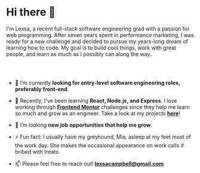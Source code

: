 # Hi there 👋 

I'm Lexsa, a recent full-stack software engineering grad with a passion for web programming. After seven years spent in performance marketing, I was ready for a new challenge and decided to pursue my years-long dream of learning how to code. My goal is to build cool things, work with great people, and learn as much as I possibly can along the way. 

##

<br>

- 🔭 I’m currently **looking for entry-level software engineering roles, preferably front-end**.

- 🌱 Recently, I've been learning **React, Node.js, and Express**. I love working through [**Frontend Mentor**](https://www.frontendmentor.io) challenges since they help me learn so much and grow as an engineer. Take a look at my projects [**here**](https://www.frontendmentor.io/profile/lexsac)!

- 🤝 I’m looking **new job opportunities that help me grow**.

- ⚡ Fun fact: I usually have my greyhound, Mia, asleep at my feet most of the work day. She makes the occasional appearance on work calls if bribed with treats. 

- 📫 Please feel free to reach out! **lexsacampbell@gmail.com**

